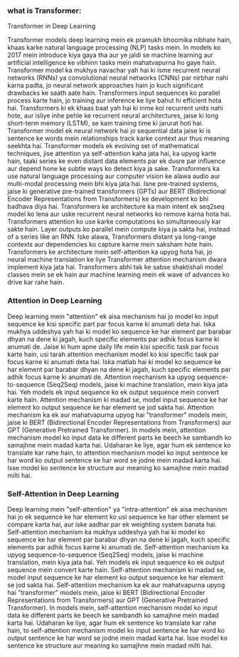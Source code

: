 ### what is Transformer:

Transformer in Deep Learning

Transformer models deep learning mein ek pramukh bhoomika nibhate hain, khaas karke natural language processing (NLP) tasks mein. In models ko 2017 mein introduce kiya gaya tha aur ye jaldi se machine learning aur artificial intelligence ke vibhinn tasks mein mahatvapurna ho gaye hain.
Transformer model ka mukhya navachar yah hai ki isme recurrent neural networks (RNNs) ya convolutional neural networks (CNNs) par nirbhar nahi karna padta, jo neural network approaches hain jo kuch significant drawbacks ke saath aate hain. Transformers input sequences ko parallel process karte hain, jo training aur inference ke liye bahut hi efficient hota hai.
Transformers ki ek khaas baat yah hai ki inme koi recurrent units nahi hote, aur isliye inhe pehle ke recurrent neural architectures, jaise ki long short-term memory (LSTM), se kam training time ki jarurat hoti hai.
Transformer model ek neural network hai jo sequential data jaise ki is sentence ke words mein relationships track karke context aur thus meaning seekhta hai. Transformer models ek evolving set of mathematical techniques, jise attention ya self-attention kaha jata hai, ka upyog karte hain, taaki series ke even distant data elements par ek dusre par influence aur depend hone ke subtle ways ko detect kiya ja sake.
Transformers ka use natural language processing aur computer vision ke alawa audio aur multi-modal processing mein bhi kiya jata hai. Isne pre-trained systems, jaise ki generative pre-trained transformers (GPTs) aur BERT (Bidirectional Encoder Representations from Transformers) ke development ko bhi badhava diya hai.
Transformers ke architecture ka main intent ek seq2seq model ko lena aur uske recurrent neural networks ko remove karna hota hai. Transformers attention ko use karke computations ko simultaneously kar sakte hain. Layer outputs ko parallel mein compute kiya ja sakta hai, instead of a series like an RNN. Iske alawa, Transformers distant ya long-range contexts aur dependencies ko capture karne mein saksham hote hain.
Transformers ke architecture mein self-attention ka upyog hota hai, jo neural machine translation ke liye Transformer attention mechanism dwara implement kiya jata hai.
Transformers abhi tak ke sabse shaktishali model classes mein se ek hain aur machine learning mein ek wave of advances ko drive kar rahe hain.

### Attention in Deep Learning
Deep learning mein "attention" ek aisa mechanism hai jo model ko input sequence ke kisi specific part par focus karne ki anumati deta hai. Iska mukhya uddeshya yah hai ki model ko sequence ke har element par barabar dhyan na dene ki jagah, kuch specific elements par adhik focus karne ki anumati de.
Jaise ki hum apne daily life mein kisi specific task par focus karte hain, usi tarah attention mechanism model ko kisi specific task par focus karne ki anumati deta hai. Iska matlab hai ki model ko sequence ke har element par barabar dhyan na dene ki jagah, kuch specific elements par adhik focus karne ki anumati de.
Attention mechanism ka upyog sequence-to-sequence (Seq2Seq) models, jaise ki machine translation, mein kiya jata hai. Yeh models ek input sequence ko ek output sequence mein convert karte hain. Attention mechanism ki madad se, model input sequence ke har element ko output sequence ke har element se jod sakta hai.
Attention mechanism ka ek aur mahatvapurna upyog hai "transformer" models mein, jaise ki BERT (Bidirectional Encoder Representations from Transformers) aur GPT (Generative Pretrained Transformer). In models mein, attention mechanism model ko input data ke different parts ke beech ke sambandh ko samajhne mein madad karta hai.
Udaharan ke liye, agar hum ek sentence ko translate kar rahe hain, to attention mechanism model ko input sentence ke har word ko output sentence ke har word se jodne mein madad karta hai. Isse model ko sentence ke structure aur meaning ko samajhne mein madad milti hai.


### Self-Attention in Deep Learning
Deep learning mein "self-attention" ya "intra-attention" ek aisa mechanism hai jo ek sequence ke har element ko usi sequence ke har other element se compare karta hai, aur iske aadhar par ek weighting system banata hai.
Self-attention mechanism ka mukhya uddeshya yah hai ki model ko sequence ke har element par barabar dhyan na dene ki jagah, kuch specific elements par adhik focus karne ki anumati de.
Self-attention mechanism ka upyog sequence-to-sequence (Seq2Seq) models, jaise ki machine translation, mein kiya jata hai. Yeh models ek input sequence ko ek output sequence mein convert karte hain. Self-attention mechanism ki madad se, model input sequence ke har element ko output sequence ke har element se jod sakta hai.
Self-attention mechanism ka ek aur mahatvapurna upyog hai "transformer" models mein, jaise ki BERT (Bidirectional Encoder Representations from Transformers) aur GPT (Generative Pretrained Transformer). In models mein, self-attention mechanism model ko input data ke different parts ke beech ke sambandh ko samajhne mein madad karta hai.
Udaharan ke liye, agar hum ek sentence ko translate kar rahe hain, to self-attention mechanism model ko input sentence ke har word ko output sentence ke har word se jodne mein madad karta hai. Isse model ko sentence ke structure aur meaning ko samajhne mein madad milti hai.
